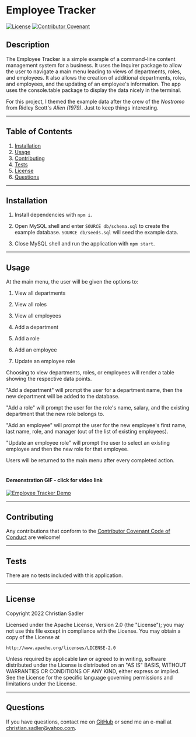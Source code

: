# Employee Tracker

[![License](https://img.shields.io/badge/License-Apache_2.0-yellowgreen.svg)](https://opensource.org/licenses/Apache-2.0) [![Contributor Covenant](https://img.shields.io/badge/Contributor%20Covenant-2.1-4baaaa.svg)](https://www.contributor-covenant.org/version/2/1/code_of_conduct/)

## Description

The Employee Tracker is a simple example of a command-line content management system for a business. It uses the Inquirer package to allow the user to navigate a main menu leading to views of departments, roles, and employees. It also allows the creation of additional departments, roles, and employees, and the updating of an employee's information. The app uses the console.table package to display the data nicely in the terminal.

For this project, I themed the example data after the crew of the *Nostromo* from Ridley Scott's *Alien (1979)*. Just to keep things interesting.


---

## Table of Contents

1. [Installation](#installation)
2. [Usage](#usage)
3. [Contributing](#contributing)
4. [Tests](#tests)
5. [License](#license)
6. [Questions](#questions)

---

## Installation

1. Install dependencies with `npm i`.

2. Open MySQL shell and enter `SOURCE db/schema.sql` to create the example database. `SOURCE db/seeds.sql` will seed the example data.

3. Close MySQL shell and run the application with `npm start`.


---

## Usage

At the main menu, the user will be given the options to:

1. View all departments

2. View all roles

3. View all employees

4. Add a department

5. Add a role

6. Add an employee

7. Update an employee role

Choosing to view departments, roles, or employees will render a table showing the respective data points.

"Add a department" will prompt the user for a department name, then the new department will be added to the database. 

"Add a role" will prompt the user for the role's name, salary, and the existing department that the new role belongs to.

"Add an employee" will prompt the user for the new employee's first name, last name, role, and manager (out of the list of existing employees).

"Update an employee role" will prompt the user to select an existing employee and then the new role for that employee.

Users will be returned to the main menu after every completed action.  
<br />

#### Demonstration GIF - click for video link

[![Employee Tracker Demo](<./assets/images/Employee Tracker.gif>)](https://watch.screencastify.com/v/bcfqr26HdtzUrVUajFQO)


---

## Contributing

Any contributions that conform to the [Contributor Covenant Code of Conduct](https://www.contributor-covenant.org/version/2/1/code_of_conduct/) are welcome!


---

## Tests

There are no tests included with this application.


---

## License

Copyright 2022 Christian Sadler

Licensed under the Apache License, Version 2.0 (the "License");
you may not use this file except in compliance with the License.
You may obtain a copy of the License at

    http://www.apache.org/licenses/LICENSE-2.0

Unless required by applicable law or agreed to in writing, software
distributed under the License is distributed on an "AS IS" BASIS,
WITHOUT WARRANTIES OR CONDITIONS OF ANY KIND, either express or implied.
See the License for the specific language governing permissions and
limitations under the License.

---

## Questions

If you have questions, contact me on [GitHub](https://github.com/Chrisaeus) or send me an e-mail at <christian.sadler@yahoo.com>.